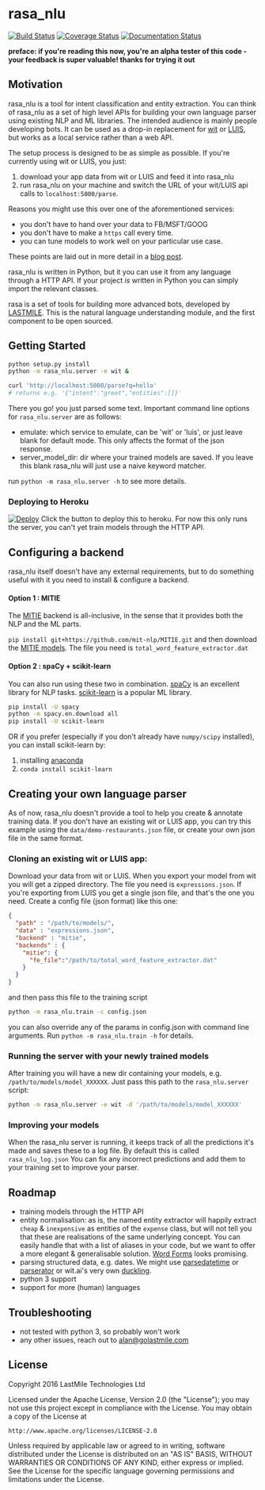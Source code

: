 # rasa_nlu
[![Build Status](https://travis-ci.org/golastmile/rasa_nlu.svg?branch=master)](https://travis-ci.org/golastmile/rasa_nlu)
[![Coverage Status](https://coveralls.io/repos/github/golastmile/rasa_nlu/badge.svg?branch=master)](https://coveralls.io/github/golastmile/rasa_nlu?branch=master)
[![Documentation Status](https://readthedocs.org/projects/rasa-nlu/badge/?version=latest)](http://rasa-nlu.readthedocs.io/en/latest/?badge=latest)

**preface: if you're reading this now, you're an alpha tester of this code - your feedback is super valuable! thanks for trying it out**

## Motivation

rasa_nlu is a tool for intent classification and entity extraction. 
You can think of rasa_nlu as a set of high level APIs for building your own language parser using existing NLP and ML libraries.
The intended audience is mainly people developing bots. 
It can be used as a drop-in replacement for [wit](https://wit.ai) or [LUIS](https://luis.ai), but works as a local service rather than a web API. 

The setup process is designed to be as simple as possible. If you're currently using wit or LUIS, you just:
1. download your app data from wit or LUIS and feed it into rasa_nlu
2. run rasa_nlu on your machine and switch the URL of your wit/LUIS api calls to `localhost:5000/parse`.

Reasons you might use this over one of the aforementioned services: 
- you don't have to hand over your data to FB/MSFT/GOOG
- you don't have to make a `https` call every time.
- you can tune models to work well on your particular use case.

These points are laid out in more detail in a [blog post](https://medium.com/lastmile-conversations/do-it-yourself-nlp-for-bot-developers-2e2da2817f3d).

rasa_nlu is written in Python, but it you can use it from any language through a HTTP API. 
If your project *is* written in Python you can simply import the relevant classes.

rasa is a set of tools for building more advanced bots, developed by [LASTMILE](https://golastmile.com). This is the natural language understanding module, and the first component to be open sourced. 
 
## Getting Started
```bash
python setup.py install
python -m rasa_nlu.server -e wit &

curl 'http://localhost:5000/parse?q=hello'
# returns e.g. '{"intent":"greet","entities":[]}'
```

There you go! you just parsed some text. Important command line options for `rasa_nlu.server` are as follows:
- emulate: which service to emulate, can be 'wit' or 'luis', or just leave blank for default mode. This only affects the format of the json response.
- server_model_dir: dir where your trained models are saved. If you leave this blank rasa_nlu will just use a naive keyword matcher.

run `python -m rasa_nlu.server -h` to see more details.

### Deploying to Heroku
[![Deploy](https://www.herokucdn.com/deploy/button.svg)](https://heroku.com/deploy)
Click the button to deploy this to heroku. For now this only runs the server, you can't yet train models through the HTTP API.

## Configuring a backend
rasa_nlu itself doesn't have any external requirements, but to do something useful with it you need to install & configure a backend. 

#### Option 1 : MITIE
The [MITIE](https://github.com/mit-nlp/MITIE) backend is all-inclusive, in the sense that it provides both the NLP and the ML parts.

`pip install git+https://github.com/mit-nlp/MITIE.git`
and then download the [MITIE models](https://github.com/mit-nlp/MITIE/releases/download/v0.4/MITIE-models-v0.2.tar.bz2). The file you need is `total_word_feature_extractor.dat`

#### Option 2 : spaCy + scikit-learn
You can also run using these two in combination. 
[spaCy](https://spacy.io/) is an excellent library for NLP tasks.
[scikit-learn](http://scikit-learn.org/) is a popular ML library.

```bash
pip install -U spacy
python -m spacy.en.download all
pip install -U scikit-learn
```

OR if you prefer (especially if you don't already have `numpy/scipy` installed), you can install scikit-learn by:

1. installing [anaconda](https://www.continuum.io/downloads)
2. `conda install scikit-learn`


<!---
- [NLTK](www.nltk.org/)
-->

## Creating your own language parser

As of now, rasa_nlu doesn't provide a tool to help you create & annotate training data. 
If you don't have an existing wit or LUIS app, you can try this example using the `data/demo-restaurants.json` file, or create your own json file in the same format. 

### Cloning an existing wit or LUIS app:

Download your data from wit or LUIS. When you export your model from wit you will get a zipped directory. The file you need is `expressions.json`.
If you're exporting from LUIS you get a single json file, and that's the one you need. Create a config file (json format) like this one:

```json
{
  "path" : "/path/to/models/",
  "data" : "expressions.json",
  "backend" : "mitie",
  "backends" : {
    "mitie": {
      "fe_file":"/path/to/total_word_feature_extractor.dat"
    }
  }
}
```

and then pass this file to the training script

```bash
python -m rasa_nlu.train -c config.json
```

you can also override any of the params in config.json with command line arguments. Run `python -m rasa_nlu.train -h` for details.

### Running the server with your newly trained models

After training you will have a new dir containing your models, e.g. `/path/to/models/model_XXXXXX`. 
Just pass this path to the `rasa_nlu.server` script:

```bash
python -m rasa_nlu.server -e wit -d '/path/to/models/model_XXXXXX'
```

<!---
### Using Rasa from python
Pretty simple really, just open your python interpreter and type:
```python
from rasa.backends import MITIEInterpreter

interpreter = MITIEInterpreter('data/intent_classifier.dat','data/ner.dat','data/total_word_feature_extractor.dat')
interpreter.parse("hello world")  # -> {'intent':'greet','entities':[]}
```
-->

### Improving your models
When the rasa_nlu server is running, it keeps track of all the predictions it's made and saves these to a log file. By default this is called `rasa_nlu_log.json`
You can fix any incorrect predictions and add them to your training set to improve your parser.

## Roadmap 
- training models through the HTTP API
- entity normalisation: as is, the named entity extractor will happily extract `cheap` & `inexpensive` as entities of the `expense` class, but will not tell you that these are realisations of the same underlying concept. You can easily handle that with a list of aliases in your code, but we want to offer a more elegant & generalisable solution. [Word Forms](https://github.com/gutfeeling/word_forms) looks promising.
- parsing structured data, e.g. dates. We might use [parsedatetime](https://pypi.python.org/pypi/parsedatetime/) or [parserator](https://github.com/datamade/parserator) or wit.ai's very own [duckling](https://duckling.wit.ai/). 
- python 3 support
- support for more (human) languages

## Troubleshooting
- not tested with python 3, so probably won't work
- any other issues, reach out to alan@golastmile.com

## License
Copyright 2016 LastMile Technologies Ltd

Licensed under the Apache License, Version 2.0 (the "License");
you may not use this project except in compliance with the License.
You may obtain a copy of the License at

    http://www.apache.org/licenses/LICENSE-2.0

Unless required by applicable law or agreed to in writing, software
distributed under the License is distributed on an "AS IS" BASIS,
WITHOUT WARRANTIES OR CONDITIONS OF ANY KIND, either express or implied.
See the License for the specific language governing permissions and
limitations under the License.
